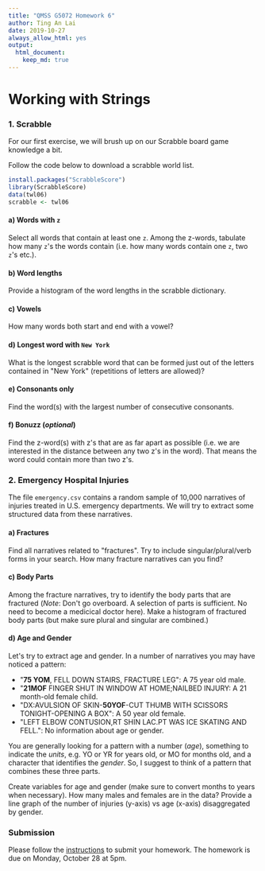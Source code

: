 ```yaml
---
title: "QMSS G5072 Homework 6"
author: Ting An Lai
date: 2019-10-27
always_allow_html: yes
output: 
  html_document:
    keep_md: true
---
```


Working with Strings
============================

### 1. Scrabble

For our first exercise, we will brush up on our Scrabble board game knowledge a bit.

Follow the code below to download a scrabble world list.


```r
install.packages("ScrabbleScore")
library(ScrabbleScore)
data(twl06)
scrabble <- twl06
```

#### a) Words with `z`

Select all words that contain at least one `z`. Among the z-words, tabulate how many `z`'s the words contain (i.e. how many words contain one `z`, two `z`'s etc.).



#### b) Word lengths

Provide a histogram of the word lengths in the scrabble dictionary.

#### c) Vowels

How many words both start and end with a vowel?

#### d) Longest word with `New York`

What is the longest scrabble word that can be formed just out of the letters contained in "New York" (repetitions of letters are allowed)?

#### e) Consonants only 

Find the word(s) with the largest number of consecutive consonants.

#### f) Bonuzz (_optional_)

Find the z-word(s) with z's that are as far apart as possible (i.e. we are interested in the distance between any two z's in the word). That means the word could contain more than two z's.


### 2. Emergency Hospital Injuries 

The file `emergency.csv` contains a random sample of 10,000 narratives of injuries treated in U.S. emergency departments. We will try to extract some structured data from these narratives.

#### a) Fractures

Find all narratives related to "fractures". Try to include singular/plural/verb forms in your search. How many fracture narratives can you find?

#### c) Body Parts

Among the fracture narratives, try to identify the body parts that are fractured (_Note_: Don't go overboard. A selection of parts is sufficient. No need to become a medicical doctor here). Make a histogram of fractured body parts (but make sure plural and singular are combined.)

#### d) Age and Gender

Let's try to extract age and gender. In a number of narratives you may have noticed a pattern:

  * "**75 YOM**, FELL DOWN STAIRS, FRACTURE LEG": A 75 year old male.
  * "**21MOF** FINGER SHUT IN WINDOW AT HOME;NAILBED INJURY: A 21 month-old female child.
  * "DX:AVULSION OF SKIN-**50YOF**-CUT THUMB WITH SCISSORS TONIGHT-OPENING A BOX": A 50 year old female.
  * "LEFT ELBOW CONTUSION,RT SHIN LAC.PT WAS ICE SKATING AND FELL.": No information about age or gender.
  
  You are generally looking for a pattern with a number (_age_), something to indicate the _units_, e.g. YO or YR for years old, or MO for months old, and a character that identifies the _gender_. So, I suggest to think of a pattern that combines these three parts. 
  
  Create variables for age and gender (make sure to convert months to years when necessary). How many males and females  are in the data? Provide a line graph of the number of injuries (y-axis) vs age (x-axis) disaggregated by gender.

### Submission

Please follow the [instructions](/Exercises/homework_submission_instructions.md) to submit your homework. The homework is due on Monday, October 28 at 5pm.
